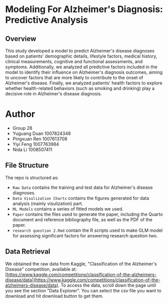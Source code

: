 # Modeling For Alzheimer's Diagnosis: Predictive Analysis

## Overview

This study developed a model to predict Alzheimer's disease diagnoses based on patients' demographic details, lifestyle factors, medical history, clinical measurements, cognitive and functional assessments, and symptoms. Additionally, we analyzed all predictive factors included in the model to identify their influence on Alzheimer's diagnosis outcomes, aiming to uncover factors that are more likely to contribute to the onset of Alzheimer's disease. Finally, we analyzed patients' health factors to explore whether health-related behaviors (such as smoking and drinking) play a decisive role in Alzheimer's disease diagnosis.

# Author

- Group 28
- Yuguang Duan 1007824348
- Pingxuan Ren 1007613708
- Yiyi Feng 1007763984
- Nida Li 1008507411

## File Structure

The repo is structured as:

-   `Raw Data` contains the training and test data for Alzheimer's disease diagnoses.
-   `Data Visulization Charts` contains the figures generated for data analysis (mainly visulization) part.
-   `ML Models` contains a series of fitted models we used. 
-   `Paper` contains the files used to generate the paper, including the Quarto document and reference bibliography file, as well as the PDF of the paper. 
-   `research question 2.Rmd` contain the R scripts used to make GLM model for assessing significant factors for answering research question two.

## Data Retrieval

We obtained the raw data from Kaggle, "Classification of the Alzheimer's Disease" competition, available at: [https://www.kaggle.com/competitions/classification-of-the-alzheimers-disease/data](https://www.kaggle.com/competitions/classification-of-the-alzheimers-disease/data). To access the data, scroll down the page until you see the section "Data Explorer". You can select the csv file you want to download and hit download button to get them.
